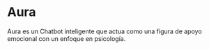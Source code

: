 # Aura
Aura es un Chatbot inteligente que actua como una figura de apoyo emocional con un enfoque en psicología.
